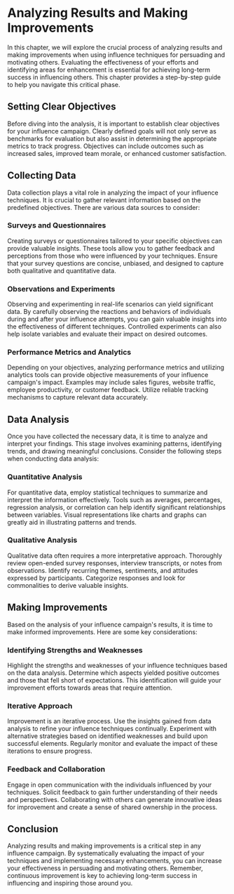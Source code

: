 Analyzing Results and Making Improvements
====================================================

In this chapter, we will explore the crucial process of analyzing results and making improvements when using influence techniques for persuading and motivating others. Evaluating the effectiveness of your efforts and identifying areas for enhancement is essential for achieving long-term success in influencing others. This chapter provides a step-by-step guide to help you navigate this critical phase.

Setting Clear Objectives
----------------------------

Before diving into the analysis, it is important to establish clear objectives for your influence campaign. Clearly defined goals will not only serve as benchmarks for evaluation but also assist in determining the appropriate metrics to track progress. Objectives can include outcomes such as increased sales, improved team morale, or enhanced customer satisfaction.

Collecting Data
-------------------

Data collection plays a vital role in analyzing the impact of your influence techniques. It is crucial to gather relevant information based on the predefined objectives. There are various data sources to consider:

### Surveys and Questionnaires

Creating surveys or questionnaires tailored to your specific objectives can provide valuable insights. These tools allow you to gather feedback and perceptions from those who were influenced by your techniques. Ensure that your survey questions are concise, unbiased, and designed to capture both qualitative and quantitative data.

### Observations and Experiments

Observing and experimenting in real-life scenarios can yield significant data. By carefully observing the reactions and behaviors of individuals during and after your influence attempts, you can gain valuable insights into the effectiveness of different techniques. Controlled experiments can also help isolate variables and evaluate their impact on desired outcomes.

### Performance Metrics and Analytics

Depending on your objectives, analyzing performance metrics and utilizing analytics tools can provide objective measurements of your influence campaign's impact. Examples may include sales figures, website traffic, employee productivity, or customer feedback. Utilize reliable tracking mechanisms to capture relevant data accurately.

Data Analysis
-----------------

Once you have collected the necessary data, it is time to analyze and interpret your findings. This stage involves examining patterns, identifying trends, and drawing meaningful conclusions. Consider the following steps when conducting data analysis:

### Quantitative Analysis

For quantitative data, employ statistical techniques to summarize and interpret the information effectively. Tools such as averages, percentages, regression analysis, or correlation can help identify significant relationships between variables. Visual representations like charts and graphs can greatly aid in illustrating patterns and trends.

### Qualitative Analysis

Qualitative data often requires a more interpretative approach. Thoroughly review open-ended survey responses, interview transcripts, or notes from observations. Identify recurring themes, sentiments, and attitudes expressed by participants. Categorize responses and look for commonalities to derive valuable insights.

Making Improvements
-----------------------

Based on the analysis of your influence campaign's results, it is time to make informed improvements. Here are some key considerations:

### Identifying Strengths and Weaknesses

Highlight the strengths and weaknesses of your influence techniques based on the data analysis. Determine which aspects yielded positive outcomes and those that fell short of expectations. This identification will guide your improvement efforts towards areas that require attention.

### Iterative Approach

Improvement is an iterative process. Use the insights gained from data analysis to refine your influence techniques continually. Experiment with alternative strategies based on identified weaknesses and build upon successful elements. Regularly monitor and evaluate the impact of these iterations to ensure progress.

### Feedback and Collaboration

Engage in open communication with the individuals influenced by your techniques. Solicit feedback to gain further understanding of their needs and perspectives. Collaborating with others can generate innovative ideas for improvement and create a sense of shared ownership in the process.

Conclusion
----------

Analyzing results and making improvements is a critical step in any influence campaign. By systematically evaluating the impact of your techniques and implementing necessary enhancements, you can increase your effectiveness in persuading and motivating others. Remember, continuous improvement is key to achieving long-term success in influencing and inspiring those around you.
